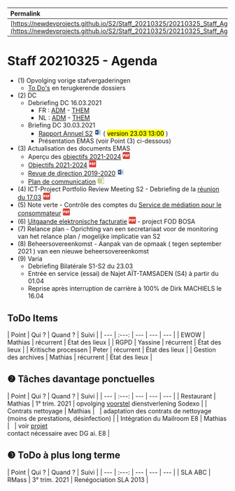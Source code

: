<link rel="stylesheet" href="https://newdevprojects.github.io/S2/S2.css">
<link rel="stylesheet" href="S2.css">

&nbsp;

&nbsp;

| Permalink |
| :--- |
| [https://newdevprojects.github.io/S2/Staff_20210325/20210325_Staff_Agenda.html](https://newdevprojects.github.io/S2/Staff_20210325/20210325_Staff_Agenda.html) | 

# Staff 20210325 - Agenda

* (1) Opvolging vorige stafvergaderingen
	* [To Do's](#todo) en terugkerende dossiers
* (2) DC 
	* Debriefing DC 16.03.2021
		* FR : [ADM](https://newdevprojects.github.io/S2/Staff/20210316_Adm_FR.pdf) - [THEM](https://newdevprojects.github.io/S2/Staff/20210316_Them_FR.pdf)
		* NL : [ADM](https://newdevprojects.github.io/S2/Staff/20210316_Adm_NL.pdf) - [THEM](https://newdevprojects.github.io/S2/Staff/20210316_Them_NL.pdf)
	* Briefing DC 30.03.2021
		* [Rapport Annuel S2](S2_2020.docx) ![](word.jpg) ( <mark>version 23.03 13:00</mark> ) 
		* Présentation EMAS (voir Point (3) ci-dessous)
* (3) Actualisation des documents EMAS
	* Aperçu des [objectifs 2021-2024](Apercu_Objectifs_EMAS.pdf) ![](pdf.png)
	* [Objectifs 2021-2024](Objectifs_EMAS_2021-24.pdf) ![](pdf.png)
	* [Revue de direction 2019-2020](Revue_Direction_2019-20.docx) ![](word.jpg)
	* [Plan de communication](Plan_Communication_EMAS_2021.xlsx) ![](excel.png)
* (4) ICT-Project Portfolio Review Meeting S2 - Debriefing de la [réunion du 17.03](ICT_project_portfolio_review.pdf) ![](pdf.png)
* (5) Note verte - Contrôle des comptes du [Service de médiation pour le consommateur](Controle_comptes_Service_Mediation_Conso.pdf) ![](pdf.png)
* (6) [Uitgaande elektronische facturatie](Uitgaande_elektronische_facturatie.pdf) ![](pdf.png) - project FOD BOSA
* (7) Relance plan - Oprichting van een secretariaat voor de monitoring van het relance plan / mogelijke implicatie van S2
* (8) Beheersovereenkomst -  Aanpak van de opmaak ( tegen september 2021 ) van een nieuwe beheersovereenkomst
* (9) Varia
	* Debriefing Bilatérale S1-S2 du 23.03
	* Entrée en service (essai) de Najet AÏT-TAMSADEN (S4) à partir du 01.04
	* Reprise après interruption de carrière à 100% de Dirk MACHIELS le 16.04


<a name="todo"> </a>

## ToDo Items

| Point | Qui ? | Quand ? | Suivi |
| --- | :---: | --- | --- | --- |
| EWOW | Mathias | récurrent | &Eacute;tat des lieux |
| RGPD | Yassine | récurrent | &Eacute;tat des lieux |
| Kritische processen | Peter | récurrent | &Eacute;tat des lieux |
| Gestion des archives | Mathias | récurrent | &Eacute;tat des lieux |

## &#10103; Tâches davantage ponctuelles

| Point | Qui ? | Quand ? | Suivi |
| --- | :---: | --- | --- | --- |
| Restaurant | Mathias | 1° trim. 2021 | opvolging [voorstel](https://newdevprojects.github.io/S2/Staff_20210107/20210107_Sodexo_aangepaste_werking.pdf) dienstverlening Sodexo |
| Contrats nettoyage | Mathias | &nbsp; | adaptation des contrats de nettoyage (moins de prestations, désinfection) |
| Intégration du Mailroom E8 | Mathias | &nbsp; | voir [projet](https://newdevprojects.github.io/S2/Staff_20210204/Nota_verzendingsdienst_E8.pdf)<br>contact nécessaire avec DG ai. E8 |

## &#10104; ToDo à plus long terme

| Point | Qui ? | Quand ? | Suivi |
| --- | :---: | --- | --- | --- |
| SLA ABC | RMass | 3° trim. 2021 | Renégociation SLA 2013 |
